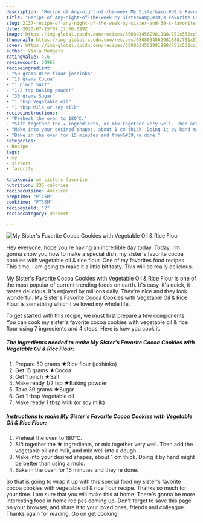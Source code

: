 ```yaml
---
description: "Recipe of Any-night-of-the-week My Sister&amp;#39;s Favorite Cocoa Cookies with Vegetable Oil &amp;amp; Rice Flour"
title: "Recipe of Any-night-of-the-week My Sister&amp;#39;s Favorite Cocoa Cookies with Vegetable Oil &amp;amp; Rice Flour"
slug: 2137-recipe-of-any-night-of-the-week-my-sister-and-39-s-favorite-cocoa-cookies-with-vegetable-oil-and-amp-rice-flour
date: 2020-07-15T07:17:06.099Z
image: https://img-global.cpcdn.com/recipes/6508034562981888/751x532cq70/my-sisters-favorite-cocoa-cookies-with-vegetable-oil-rice-flour-recipe-main-photo.jpg
thumbnail: https://img-global.cpcdn.com/recipes/6508034562981888/751x532cq70/my-sisters-favorite-cocoa-cookies-with-vegetable-oil-rice-flour-recipe-main-photo.jpg
cover: https://img-global.cpcdn.com/recipes/6508034562981888/751x532cq70/my-sisters-favorite-cocoa-cookies-with-vegetable-oil-rice-flour-recipe-main-photo.jpg
author: Viola Rodgers
ratingvalue: 4.6
reviewcount: 30965
recipeingredient:
- "50 grams Rice flour joshinko"
- "15 grams Cocoa"
- "1 pinch Salt"
- "1/2 tsp Baking powder"
- "30 grams Sugar"
- "1 tbsp Vegetable oil"
- "1 tbsp Milk or soy milk"
recipeinstructions:
- "Preheat the oven to 180℃."
- "Sift together the ★ ingredients, or mix together very well. Then add the vegetable oil and milk, and mix well into a dough."
- "Make into your desired shapes, about 1 cm thick. Doing it by hand might be better than using a mold."
- "Bake in the oven for 15 minutes and they&#39;re done."
categories:
- Recipe
tags:
- my
- sisters
- favorite

katakunci: my sisters favorite 
nutrition: 235 calories
recipecuisine: American
preptime: "PT15M"
cooktime: "PT35M"
recipeyield: "2"
recipecategory: Dessert

---
```



![My Sister&#39;s Favorite Cocoa Cookies with Vegetable Oil &amp; Rice Flour](https://img-global.cpcdn.com/recipes/6508034562981888/751x532cq70/my-sisters-favorite-cocoa-cookies-with-vegetable-oil-rice-flour-recipe-main-photo.jpg)

Hey everyone, hope you're having an incredible day today. Today, I'm gonna show you how to make a special dish, my sister&#39;s favorite cocoa cookies with vegetable oil &amp; rice flour. One of my favorites food recipes. This time, I am going to make it a little bit tasty. This will be really delicious.

My Sister&#39;s Favorite Cocoa Cookies with Vegetable Oil &amp; Rice Flour is one of the most popular of current trending foods on earth. It's easy, it's quick, it tastes delicious. It's enjoyed by millions daily. They're nice and they look wonderful. My Sister&#39;s Favorite Cocoa Cookies with Vegetable Oil &amp; Rice Flour is something which I've loved my whole life.




To get started with this recipe, we must first prepare a few components. You can cook my sister&#39;s favorite cocoa cookies with vegetable oil &amp; rice flour using 7 ingredients and 4 steps. Here is how you cook it.

<!--inarticleads1-->

##### The ingredients needed to make My Sister&#39;s Favorite Cocoa Cookies with Vegetable Oil &amp; Rice Flour:

1. Prepare 50 grams ★Rice flour (joshinko)
1. Get 15 grams ★Cocoa
1. Get 1 pinch ★Salt
1. Make ready 1/2 tsp ★Baking powder
1. Take 30 grams ★Sugar
1. Get 1 tbsp Vegetable oil
1. Make ready 1 tbsp Milk (or soy milk)




<!--inarticleads2-->

##### Instructions to make My Sister&#39;s Favorite Cocoa Cookies with Vegetable Oil &amp; Rice Flour:

1. Preheat the oven to 180℃.
1. Sift together the ★ ingredients, or mix together very well. Then add the vegetable oil and milk, and mix well into a dough.
1. Make into your desired shapes, about 1 cm thick. Doing it by hand might be better than using a mold.
1. Bake in the oven for 15 minutes and they&#39;re done.




So that is going to wrap it up with this special food my sister&#39;s favorite cocoa cookies with vegetable oil &amp; rice flour recipe. Thanks so much for your time. I am sure that you will make this at home. There's gonna be more interesting food in home recipes coming up. Don't forget to save this page on your browser, and share it to your loved ones, friends and colleague. Thanks again for reading. Go on get cooking!
